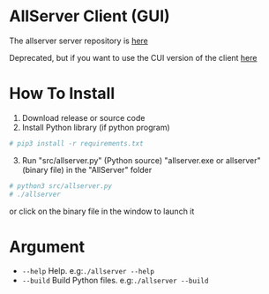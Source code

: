 # AllServer Client (GUI)
The allserver server repository is [here](https://github.com/stsaria/allserver-server)

Deprecated, but if you want to use the CUI version of the client [here](https://github.com/stsaria/allserver-old)
# How To Install
1. Download release or source code
2. Install Python library (if python program)
```bash
# pip3 install -r requirements.txt
```
3. Run "src/allserver.py" (Python source) "allserver.exe or allserver" (binary file) in the "AllServer" folder
```bash
# python3 src/allserver.py
# ./allserver
```
or click on the binary file in the window to launch it
# Argument
- `--help` Help. e.g:`./allserver --help`
- `--build` Build Python files. e.g:`./allserver --build`
